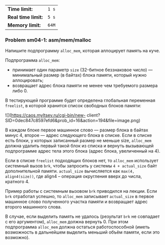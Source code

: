 |                      |       |
|----------------------|-------|
| **Time limit:**      | `1 s` |
| **Real time limit:** | `5 s` |
| **Memory limit:**    | `64M` |


### Problem sm04-1: asm/mem/malloc

Напишите подпрограмму `alloc_mem`, которая аллоцирует память на куче.

Подпрограмма `alloc_mem`:

* принимает один параметр `size` (32-битное беззнаковое число) — минимальный размер (в байтах) блока памяти, который нужно аллоцировать;
* возвращает адрес блока памяти не менее чем требуемого размера либо 0.

В тестирующей программе будет определена глобальная переменная `freelist`, в которой хранится список
свободных блоков памяти:

![](https://caos.myltsev.ru/cgi-bin/new-
client?SID=0dec847c8597efd6&prob_id=16&action=194&file=image.png)

В каждом блоке первое машинное слово — размер блока в байтах минус 4, второе — адрес следующего
блока в списке. Если в списке есть блоки, у которых записанный размер не меньше size, `alloc_mem`
должна удалить первый такой блок из списка и вернуть вызывающей подпрограмме адрес тела этого блока
(адрес блока, увеличенный на 4).

Если в списке `freelist` подходящих блоков нет, то `alloc_mem` использует системный вызов `brk`,
чтобы запросить у системы `4 + actual_size` байт дополнительной памяти. `actual_size` вычисляется
как `max(4, align4(size))`, где align4 – операция округления вверх до числа, кратного 4.

Пример работы с системным вызовом `brk` приводился на лекции. Если `brk` отработал успешно, то
`alloc_mem` записывает `actual_size` в первое машинное слово полученного участка памяти и возвращает
адрес второго машинного слова.

В случае, если выделить память не удалось (результат `brk` не совпадает с его аргументом),
`alloc_mem` должна вернуть 0. При этом подпрограмма `alloc_mem` должна остаться работоспособной
(иметь возможность в дальнейшем выделить меньший объём памяти, если это возможно).

